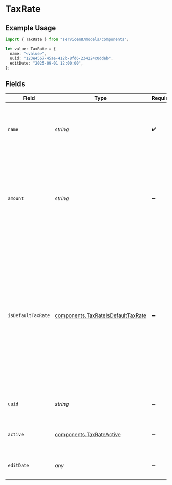 # TaxRate

## Example Usage

```typescript
import { TaxRate } from "servicem8/models/components";

let value: TaxRate = {
  name: "<value>",
  uuid: "123e4567-45ae-412b-8fd6-234224c0ddeb",
  editDate: "2025-09-01 12:00:00",
};
```

## Fields

| Field                                                                                                                                                                                                                                                                              | Type                                                                                                                                                                                                                                                                               | Required                                                                                                                                                                                                                                                                           | Description                                                                                                                                                                                                                                                                        | Example                                                                                                                                                                                                                                                                            |
| ---------------------------------------------------------------------------------------------------------------------------------------------------------------------------------------------------------------------------------------------------------------------------------- | ---------------------------------------------------------------------------------------------------------------------------------------------------------------------------------------------------------------------------------------------------------------------------------- | ---------------------------------------------------------------------------------------------------------------------------------------------------------------------------------------------------------------------------------------------------------------------------------- | ---------------------------------------------------------------------------------------------------------------------------------------------------------------------------------------------------------------------------------------------------------------------------------- | ---------------------------------------------------------------------------------------------------------------------------------------------------------------------------------------------------------------------------------------------------------------------------------- |
| `name`                                                                                                                                                                                                                                                                             | *string*                                                                                                                                                                                                                                                                           | :heavy_check_mark:                                                                                                                                                                                                                                                                 | Name of the tax rate used for identification. Examples include 'GST', 'VAT', 'Sales Tax', etc.                                                                                                                                                                                     |                                                                                                                                                                                                                                                                                    |
| `amount`                                                                                                                                                                                                                                                                           | *string*                                                                                                                                                                                                                                                                           | :heavy_minus_sign:                                                                                                                                                                                                                                                                 | The tax rate percentage value (stored as a decimal value). For example, 10 for a 10% tax rate. Used in calculations to determine tax amounts for invoices and quotes.                                                                                                              |                                                                                                                                                                                                                                                                                    |
| `isDefaultTaxRate`                                                                                                                                                                                                                                                                 | [components.TaxRateIsDefaultTaxRate](../../models/components/taxrateisdefaulttaxrate.md)                                                                                                                                                                                           | :heavy_minus_sign:                                                                                                                                                                                                                                                                 | Boolean flag indicating whether this tax rate is the system default (true) or not (false). Only one tax rate can be marked as default at any time. The default tax rate is automatically applied to new line items when no specific tax rate is selected..  Valid values are [0,1] |                                                                                                                                                                                                                                                                                    |
| `uuid`                                                                                                                                                                                                                                                                             | *string*                                                                                                                                                                                                                                                                           | :heavy_minus_sign:                                                                                                                                                                                                                                                                 | Unique identifier for this record                                                                                                                                                                                                                                                  | 123e4567-45ae-412b-8fd6-234224c0ddeb                                                                                                                                                                                                                                               |
| `active`                                                                                                                                                                                                                                                                           | [components.TaxRateActive](../../models/components/taxrateactive.md)                                                                                                                                                                                                               | :heavy_minus_sign:                                                                                                                                                                                                                                                                 | Record active/deleted flag.  Valid values are [0,1]                                                                                                                                                                                                                                |                                                                                                                                                                                                                                                                                    |
| `editDate`                                                                                                                                                                                                                                                                         | *any*                                                                                                                                                                                                                                                                              | :heavy_minus_sign:                                                                                                                                                                                                                                                                 | Timestamp at which record was last modified                                                                                                                                                                                                                                        | 2025-09-01 12:00:00                                                                                                                                                                                                                                                                |